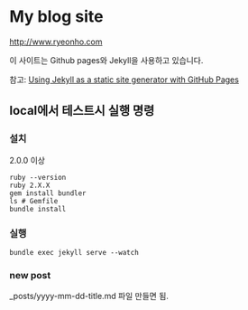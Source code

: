 # My blog site

http://www.ryeonho.com

이 사이트는 Github pages와
Jekyll을 사용하고 있습니다.

참고: [Using Jekyll as a static site generator with GitHub Pages](https://help.github.com/articles/using-jekyll-as-a-static-site-generator-with-github-pages/)

## local에서 테스트시 실행 명령

### 설치

2.0.0 이상

```
ruby --version
ruby 2.X.X
gem install bundler
ls # Gemfile
bundle install
```


### 실행

```
bundle exec jekyll serve --watch
```

### new post

_posts/yyyy-mm-dd-title.md 파일 만들면 됨.

